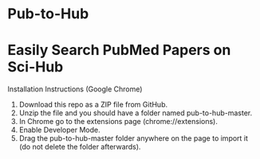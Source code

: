 # Pub-to-Hub

# Easily Search PubMed Papers on Sci-Hub

Installation Instructions (Google Chrome)


1. Download this repo as a ZIP file from GitHub.
2. Unzip the file and you should have a folder named pub-to-hub-master.
3. In Chrome go to the extensions page (chrome://extensions).
4. Enable Developer Mode.
5. Drag the pub-to-hub-master folder anywhere on the page to import it (do not delete the folder afterwards).
